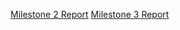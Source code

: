 [Milestone 2 Report](https://docs.google.com/document/d/1erIAson4CToLMOUG9K0hZIBmoNhLSMNM-LWqFB4KIjk/edit?tab=t.0)
[Milestone 3 Report](https://docs.google.com/document/d/1fhAx_tstV95mlrYc1fTdygY-DZ4lOAiVKHvbydjcfMY/edit?tab=t.0)
